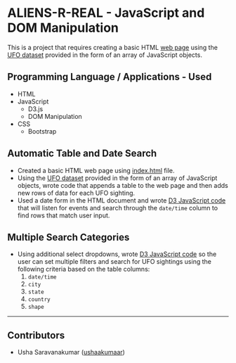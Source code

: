 # ALIENS-R-REAL - JavaScript and DOM Manipulation

This is a project that requires creating a basic HTML [web page](https://ushaakumaar.github.io/ALIENS-R-REAL-JavaScript-DOM-Manipulation/) using the [UFO dataset](static/js/data.js) provided in the form of an array of JavaScript objects.

## Programming Language / Applications - Used

  * HTML
  * JavaScript
    - D3.js
    - DOM Manipulation
  * CSS
    - Bootstrap

## Automatic Table and Date Search
* Created a basic HTML web page using [index.html](index.html) file.
* Using the [UFO dataset](static/js/data.js) provided in the form of an array of JavaScript objects, wrote code that appends a table to the web page and then adds new rows of data for each UFO sighting.
* Used a date form in the HTML document and wrote [D3 JavaScript code](static/js/app.js) that will listen for events and search through the `date/time` column to find rows that match user input.

## Multiple Search Categories
* Using additional select dropdowns, wrote [D3 JavaScript code](static/js/app.js) so the user can set multiple filters and search for UFO sightings using the following criteria based on the table columns:
  1. `date/time`
  2. `city`
  3. `state`
  4. `country`
  5. `shape`

---

## Contributors

- Usha Saravanakumar ([ushaakumaar](https://github.com/ushaakumaar))
